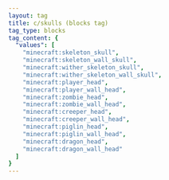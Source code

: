 ```yaml
---
layout: tag
title: c/skulls (blocks tag)
tag_type: blocks
tag_content: {
  "values": [
    "minecraft:skeleton_skull",
    "minecraft:skeleton_wall_skull",
    "minecraft:wither_skeleton_skull",
    "minecraft:wither_skeleton_wall_skull",
    "minecraft:player_head",
    "minecraft:player_wall_head",
    "minecraft:zombie_head",
    "minecraft:zombie_wall_head",
    "minecraft:creeper_head",
    "minecraft:creeper_wall_head",
    "minecraft:piglin_head",
    "minecraft:piglin_wall_head",
    "minecraft:dragon_head",
    "minecraft:dragon_wall_head"
  ]
}
---
```


